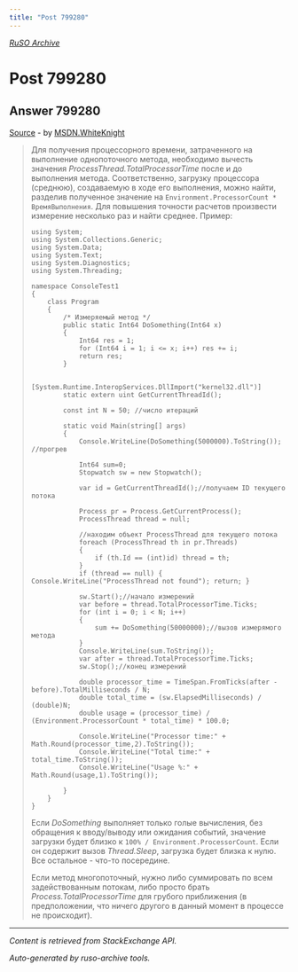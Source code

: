 ```yaml
---
title: "Post 799280"
---
```

<p><i><a href="https://github.com/MSDN-WhiteKnight/ruso-archive/">RuSO Archive</a></i></p>
<h1>Post 799280</h1>
<h2>Answer 799280</h2>
<p><a href="https://ru.stackoverflow.com/a/799280/">Source</a> - by <a href="https://ru.stackoverflow.com/users/240512/msdn-whiteknight">MSDN.WhiteKnight</a></p>
<blockquote>
<p>Для получения процессорного времени, затраченного на выполнение однопоточного метода, необходимо вычесть значения <em>ProcessThread.TotalProcessorTime</em> после и до выполнения метода. Соответственно, загрузку процессора (среднюю), создаваемую в ходе его выполнения, можно найти, разделив полученное значение на <code>Environment.ProcessorCount * ВремяВыполнения</code>. Для повышения точности расчетов произвести измерение несколько раз и найти среднее. Пример:</p>

<pre><code>using System;
using System.Collections.Generic;
using System.Data;
using System.Text;
using System.Diagnostics;
using System.Threading;

namespace ConsoleTest1
{    
    class Program
    {
        /* Измеряемый метод */
        public static Int64 DoSomething(Int64 x)
        {
            Int64 res = 1; 
            for (Int64 i = 1; i &lt;= x; i++) res += i;
            return res;
        }

        [System.Runtime.InteropServices.DllImport("kernel32.dll")]
        static extern uint GetCurrentThreadId();

        const int N = 50; //число итераций

        static void Main(string[] args)
        {
            Console.WriteLine(DoSomething(5000000).ToString()); //прогрев

            Int64 sum=0;
            Stopwatch sw = new Stopwatch();

            var id = GetCurrentThreadId();//получаем ID текущего потока

            Process pr = Process.GetCurrentProcess();
            ProcessThread thread = null;

            //находим объект ProcessThread для текущего потока
            foreach (ProcessThread th in pr.Threads)
            {
                if (th.Id == (int)id) thread = th;
            }
            if (thread == null) { Console.WriteLine("ProcessThread not found"); return; }

            sw.Start();//начало измерений
            var before = thread.TotalProcessorTime.Ticks;
            for (int i = 0; i &lt; N; i++)
            {
                sum += DoSomething(50000000);//вызов измерямого метода                
            }
            Console.WriteLine(sum.ToString());
            var after = thread.TotalProcessorTime.Ticks;
            sw.Stop();//конец измерений            

            double processor_time = TimeSpan.FromTicks(after - before).TotalMilliseconds / N;
            double total_time = (sw.ElapsedMilliseconds) / (double)N;
            double usage = (processor_time) / (Environment.ProcessorCount * total_time) * 100.0;

            Console.WriteLine("Processor time:" + Math.Round(processor_time,2).ToString());
            Console.WriteLine("Total time:" + total_time.ToString());
            Console.WriteLine("Usage %:" + Math.Round(usage,1).ToString());            

        }
    }
}
</code></pre>

<p>Если <em>DoSomething</em> выполняет только голые вычисления, без обращения к вводу/выводу или ожидания событий, значение загрузки будет близко к <code>100% / Environment.ProcessorCount</code>. Если он содержит вызов <em>Thread.Sleep</em>, загрузка будет близка к нулю. Все остальное - что-то посередине.</p>

<p>Если метод многопоточный, нужно либо суммировать по всем задействованным потокам, либо просто брать <em>Process.TotalProcessorTime</em> для грубого приближения (в предположении, что ничего другого в данный момент в процессе не происходит).</p>

</blockquote>
<hr/>
<p><i>Content is retrieved from StackExchange API. </i></p>
<p><i>Auto-generated by ruso-archive tools. </i></p>
